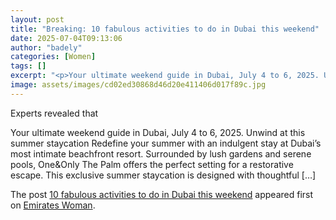 ```yaml
---
layout: post
title: "Breaking: 10 fabulous activities to do in Dubai this weekend"
date: 2025-07-04T09:13:06
author: "badely"
categories: [Women]
tags: []
excerpt: "<p>Your ultimate weekend guide in Dubai, July 4 to 6, 2025. Unwind at this summer staycation Redefine your summer with an indulgent stay at Dubai’s mo"
image: assets/images/cd02ed30868d46d20e411406d017f89c.jpg
---
```


Experts revealed that <p>Your ultimate weekend guide in Dubai, July 4 to 6, 2025. Unwind at this summer staycation Redefine your summer with an indulgent stay at Dubai’s most intimate beachfront resort. Surrounded by lush gardens and serene pools, One&#38;Only The Palm offers the perfect setting for a restorative escape. This exclusive summer staycation is designed with thoughtful [&#8230;]</p>
<p>The post <a href="https://emirateswoman.com/10-fabulous-activities-to-do-in-dubai-this-weekend-3/" rel="nofollow">10 fabulous activities to do in Dubai this weekend</a> appeared first on <a href="https://emirateswoman.com" rel="nofollow">Emirates Woman</a>.</p>

